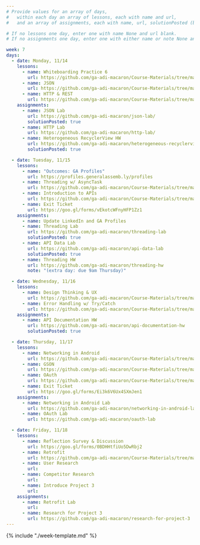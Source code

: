 ```yaml
---
# Provide values for an array of days,
#   within each day an array of lessons, each with name and url,
#   and an array of assignments, each with name, url, solutionPosted (boolean) and note.

# If no lessons one day, enter one with name None and url blank.
# If no assignments one day, enter one with either name or note None and url blank.

week: 7
days:
  - date: Monday, 11/14
    lessons:
      - name: Whiteboarding Practice 6
        url: https://github.com/ga-adi-macaron/Course-Materials/tree/master/lessons/computer-science-and-interview-prep/whiteboarding-practice-6
      - name: JSON
        url: https://github.com/ga-adi-macaron/Course-Materials/tree/master/lessons/web-communication/json-lesson
      - name: HTTP & REST
        url: https://github.com/ga-adi-macaron/Course-Materials/tree/master/lessons/web-communication/http-rest-lesson
    assignments:
      - name: JSON Lab
        url: https://github.com/ga-adi-macaron/json-lab/
        solutionPosted: true
      - name: HTTP Lab
        url: https://github.com/ga-adi-macaron/http-lab/
      - name: Heterogeneous RecyclerView HW
        url: https://github.com/ga-adi-macaron/heterogeneous-recyclerview-hw
        solutionPosted: true

  - date: Tuesday, 11/15
    lessons:
      - name: "Outcomes: GA Profiles"
        url: https://profiles.generalassemb.ly/profiles
      - name: Threading w/ AsyncTask
        url: https://github.com/ga-adi-macaron/Course-Materials/tree/master/lessons/android-technologies-and-services/threading-lesson
      - name: Introduction to APIs
        url: https://github.com/ga-adi-macaron/Course-Materials/tree/master/lessons/web-communication/api-intro-lesson
      - name: Exit Ticket
        url: https://goo.gl/forms/vEkotcWFnyHFP1Zz1
    assignments:
      - name: Update LinkedIn and GA Profiles
      - name: Threading Lab
        url: https://github.com/ga-adi-macaron/threading-lab
        solutionPosted: true
      - name: API Data Lab
        url: https://github.com/ga-adi-macaron/api-data-lab
        solutionPosted: true
      - name: Threading HW
        url: https://github.com/ga-adi-macaron/threading-hw
        note: "(extra day: due 9am Thursday)"

  - date: Wednesday, 11/16
    lessons:
      - name: Design Thinking & UX
        url: https://github.com/ga-adi-macaron/Course-Materials/tree/master/lessons/product-development/design-thinking-and-ux-lesson
      - name: Error Handling w/ Try/Catch
        url: https://github.com/ga-adi-macaron/Course-Materials/tree/master/lessons/programming-fundamentals-in-java/error-handling-with-try-catch
    assignments:
      - name: API Documentation HW
        url: https://github.com/ga-adi-macaron/api-documentation-hw
        solutionPosted: true

  - date: Thursday, 11/17
    lessons:
      - name: Networking in Android
        url: https://github.com/ga-adi-macaron/Course-Materials/tree/master/lessons/web-communication/networking-in-android-lesson
      - name: GSON
        url: https://github.com/ga-adi-macaron/Course-Materials/tree/master/lessons/web-communication/gson-lesson
      - name: OAuth
        url: https://github.com/ga-adi-macaron/Course-Materials/tree/master/lessons/web-communication/oauth-lesson
      - name: Exit Ticket
        url: https://goo.gl/forms/Ei3k6V6Ux4SXmJen1
    assignments:
      - name: Networking in Android Lab
        url: https://github.com/ga-adi-macaron/networking-in-android-lab
      - name: OAuth Lab
        url: https://github.com/ga-adi-macaron/oauth-lab

  - date: Friday, 11/18
    lessons:
      - name: Reflection Survey & Discussion
        url: https://goo.gl/forms/0BDHHtfiUo5DwRbj2
      - name: Retrofit
        url: https://github.com/ga-adi-macaron/Course-Materials/tree/master/lessons/web-communication/retrofit-lesson
      - name: User Research
        url: 
      - name: Competitor Research
        url: 
      - name: Introduce Project 3
        url: 
    assignments:
      - name: Retrofit Lab
        url: 
      - name: Research for Project 3
        url: https://github.com/ga-adi-macaron/research-for-project-3
---
```


{% include "./week-template.md" %}
